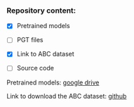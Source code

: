 
### Repository content:

- [x] Pretrained models
- [ ] PGT files
- [x] Link to ABC dataset
- [ ] Source code


Pretrained models: [google drive](https://drive.google.com/file/d/1RtrrmL9DxiSlUROgXNLjPjJXRQyux84k/view?usp=sharing)

Link to download the ABC dataset: [github](https://github.com/uchidalab/book-dataset)

